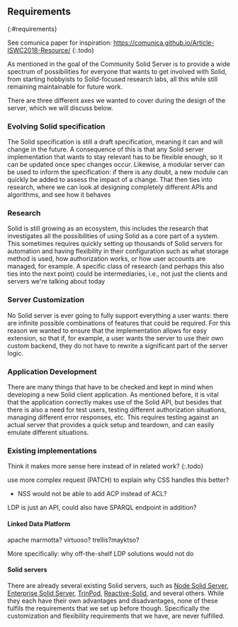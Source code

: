## Requirements
{:#requirements}

See comunica paper for inspiration: https://comunica.github.io/Article-ISWC2018-Resource/
{:.todo}

As mentioned in [](#introduction) the goal of the Community Solid Server is to provide
a wide spectrum of possibilities for everyone that wants to get involved with Solid,
from starting hobbyists to Solid-focused research labs,
all this while still remaining maintainable for future work.

There are three different axes we wanted to cover during the design of the server,
which we will discuss below.

### Evolving Solid specification
The Solid specification is still a draft specification,
meaning it can and will change in the future.
A consequence of this is that any Solid server implementation that wants to stay relevant
has to be flexible enough, so it can be updated once spec changes occur.
Likewise, a modular server can be used to inform the specification:
if there is any doubt, a new module can quickly be added to assess the impact of a change.
<span class="comment" data-author="RV">That then ties into research, where we can look at designing completely different APIs and algorithms, and see how it behaves</span>

### Research
Solid is still growing as an ecosystem,
this includes the research that investigates all the possibilities of using Solid as a core part of a system.
This sometimes requires quickly setting up thousands of Solid servers for automation
and having flexibility in their configuration such as what storage method is used,
how authorization works,
or how user accounts are managed, for example.
<span class="comment" data-author="RV">A specific class of research (and perhaps this also ties into the next point) could be intermediaries, i.e., not just the clients and servers we're talking about today</span>

### Server Customization
No Solid server is ever going to fully support everything a user wants:
there are infinite possible combinations of features that could be required.
For this reason we wanted to ensure that the implementation allows for easy extension,
so that if, for example, a user wants the server to use their own custom backend,
they do not have to rewrite a significant part of the server logic.

### Application Development
There are many things that have to be checked and kept in mind when developing a new Solid client application.
As mentioned before, it is vital that the application correctly makes use of the Solid API,
but besides that there is also a need for test users, 
testing different authorization situations,
managing different error responses, etc.
This requires testing against an actual server that provides a quick setup and teardown,
and can easily emulate different situations.

### Existing implementations

Think it makes more sense here instead of in related work?
{:.todo}

use more complex request (PATCH) to explain why CSS handles this better?
- NSS would not be able to add ACP instead of ACL?

LDP is just an API, could also have SPARQL endpoint in addition?

#### Linked Data Platform
apache marmotta? virtuoso? trellis?mayktso?

<span class="comment" data-author="RV">More specifically: why off-the-shelf LDP solutions would not do</span>

#### Solid servers
There are already several existing Solid servers,
such as [Node Solid Server](https://github.com/solid/node-solid-server/),
[Enterprise Solid Server](https://github.com/solid/node-solid-server/),
[TrinPod](https://trinpod.us/),
[Reactive-Solid](https://github.com/co-operating-systems/Reactive-SoLiD),
and several others.
While they each have their own advantages and disadvantages,
none of these fulfils the requirements that we set up before though.
Specifically the customization and flexibility requirements that we have, are never fulfilled. 

